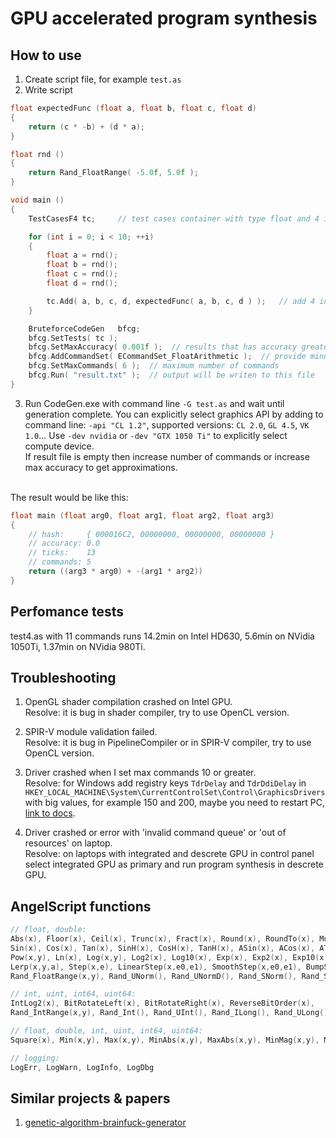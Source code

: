 # GPU accelerated program synthesis

## How to use
1. Create script file, for example `test.as`
2. Write script
```cpp
float expectedFunc (float a, float b, float c, float d)
{
	return (c * -b) + (d * a);
}

float rnd ()
{
	return Rand_FloatRange( -5.0f, 5.0f );
}

void main ()
{
	TestCasesF4 tc;		// test cases container with type float and 4 input arguments

	for (int i = 0; i < 10; ++i)
	{
		float a = rnd();
		float b = rnd();
		float c = rnd();
		float d = rnd();

		tc.Add( a, b, c, d, expectedFunc( a, b, c, d ) );	// add 4 input arguments and expected result
	}

	BruteforceCodeGen	bfcg;
	bfcg.SetTests( tc );
	bfcg.SetMaxAccuracy( 0.001f );	// results that has accuracy greater than maximum will be ignored
	bfcg.AddCommandSet( ECommandSet_FloatArithmetic );	// provide minus, add, mul, div, greater, less, select commands
	bfcg.SetMaxCommands( 6 );  // maximum number of commands
	bfcg.Run( "result.txt" );  // output will be writen to this file
}
```
3. Run CodeGen.exe with command line `-G test.as` and wait until generation complete. 
You can explicitly select graphics API by adding to command line: `-api "CL 1.2"`, supported versions: `CL 2.0`, `GL 4.5`, `VK 1.0`... 
Use `-dev nvidia` or `-dev "GTX 1050 Ti"` to explicitly select compute device.<br/>
If result file is empty then increase number of commands or increase max accuracy to get approximations.<br/>
<br/>
The result would be like this:

```cpp
float main (float arg0, float arg1, float arg2, float arg3)
{
	// hash:     { 000016C2, 00000000, 00000000, 00000000 }
	// accuracy: 0.0
	// ticks:    13
	// commands: 5
	return ((arg3 * arg0) + -(arg1 * arg2))
}
```

## Perfomance tests
test4.as with 11 commands runs 14.2min on Intel HD630, 5.6min on NVidia 1050Ti, 1.37min on NVidia 980Ti.


## Troubleshooting
1. OpenGL shader compilation crashed on Intel GPU.<br/>
Resolve: it is bug in shader compiler, try to use OpenCL version.

2. SPIR-V module validation failed.<br/>
Resolve: it is bug in PipelineCompiler or in SPIR-V compiler, try to use OpenCL version.

3. Driver crashed when I set max commands 10 or greater.<br/>
Resolve: for Windows add registry keys `TdrDelay` and `TdrDdiDelay` in `HKEY_LOCAL_MACHINE\System\CurrentControlSet\Control\GraphicsDrivers` with big values, for example 150 and 200, maybe you need to restart PC, [link to docs](https://docs.microsoft.com/en-us/windows-hardware/drivers/display/tdr-registry-keys).

4. Driver crashed or error with 'invalid command queue' or 'out of resources' on laptop.<br/>
Resolve: on laptops with integrated and descrete GPU in control panel select integrated GPU as primary and run program synthesis in descrete GPU.


## AngelScript functions
```cpp
// float, double:
Abs(x), Floor(x), Ceil(x), Trunc(x), Fract(x), Round(x), RoundTo(x), Mod(x,y), Sqrt(x),
Sin(x), Cos(x), Tan(x), SinH(x), CosH(x), TanH(x), ASin(x), ACos(x), ATan(x,y),
Pow(x,y), Ln(x), Log(x,y), Log2(x), Log10(x), Exp(x), Exp2(x), Exp10(x),
Lerp(x,y,a), Step(x,e), LinearStep(x,e0,e1), SmoothStep(x,e0,e1), BumpStep(x,e0,e1), SmoothBumpStep(x,e0,e1),
Rand_FloatRange(x,y), Rand_UNorm(), Rand_UNormD(), Rand_SNorm(), Rand_SNormD(), Rand_Float(), Rand_Double()

// int, uint, int64, uint64:
IntLog2(x), BitRotateLeft(x), BitRotateRight(x), ReverseBitOrder(x),
Rand_IntRange(x,y), Rand_Int(), Rand_UInt(), Rand_ILong(), Rand_ULong()

// float, double, int, uint, int64, uint64:
Square(x), Min(x,y), Max(x,y), MinAbs(x,y), MaxAbs(x,y), MinMag(x,y), MaxMag(x,y), Clamp(x,min,max), ClampOut(x,min,max), Wrap(x,min,max)

// logging:
LogErr, LogWarn, LogInfo, LogDbg
```

## Similar projects & papers
1. [genetic-algorithm-brainfuck-generator](https://github.com/lapinozz/genetic-algorithm-brainfuck-generator)

